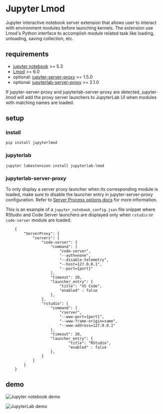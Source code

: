 # Jupyter Lmod

Jupyter interactive notebook server extension that allows user
to interact with environment modules before launching kernels.
The extension use Lmod's Python interface to accomplish module
related task like loading, unloading, saving collection, etc.

## requirements

- [jupyter notebook](https://github.com/jupyter/notebook) >= 5.3
- [Lmod](https://github.com/TACC/Lmod) >= 6.0
- optional: [jupyter-server-proxy](https://github.com/jupyterhub/jupyter-server-proxy) >= 1.5.0
- optional: [jupyterlab-server-proxy](https://github.com/jupyterhub/jupyter-server-proxy) >= 2.1.0

If jupyter-server-proxy and jupyterlab-server-proxy are detected, jupyter-lmod will add the
proxy server launchers to JupyterLab UI when modules with matching names are loaded.

## setup

### install

```
pip install jupyterlmod
```

### jupyterlab

```
jupyter labextension install jupyterlab-lmod
```

### jupyterlab-server-proxy

To only display a server proxy launcher when its corresponding module is loaded, make sure to
disable the launcher entry in jupyter-server-proxy configuration. Refer to
[Server Process options docs](https://jupyter-server-proxy.readthedocs.io/en/latest/server-process.html)
for more information.

This is an example of a `jupyter_notebook_config.json` file snippet where RStudio and Code Server
launchers are displayed only when `rstudio` or `code-server` module are loaded.

```
    {
        "ServerProxy": {
            "servers": {
                "code-server": {
                    "command": [
                        "code-server",
                        "--auth=none",
                        "--disable-telemetry",
                        "--host=127.0.0.1",
                        "--port={port}"
                    ],
                    "timeout": 20,
                    "launcher_entry": {
                        "title": "VS Code",
                        "enabled" : false
                    },
                },
                "rstudio": {
                    "command": [
                        "rserver",
                        "--www-port={port}",
                        "--www-frame-origin=same",
                        "--www-address=127.0.0.1"
                    ],
                    "timeout": 20,
                    "launcher_entry": {
                            "title": "RStudio",
                            "enabled" : false
                    },
                }
            }
        }
    }
```

## demo

![Jupyter notebook demo](https://i.imgur.com/pK1Q5gG.gif)

![JupyterLab demo](https://i.imgur.com/1HDH7iN.gif)
